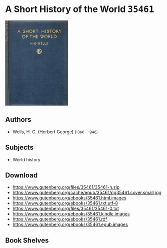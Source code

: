 # A Short History of the World <kbd>35461</kbd>

![](./cover.medium.jpg "")

## Authors


 - Wells, H. G. (Herbert George) <small>(1866 - 1946)</small>

## Subjects


 - World history

## Download


 - https://www.gutenberg.org/files/35461/35461-h.zip
 - https://www.gutenberg.org/cache/epub/35461/pg35461.cover.small.jpg
 - https://www.gutenberg.org/ebooks/35461.html.images
 - https://www.gutenberg.org/ebooks/35461.txt.utf-8
 - https://www.gutenberg.org/files/35461/35461-0.txt
 - https://www.gutenberg.org/ebooks/35461.kindle.images
 - https://www.gutenberg.org/ebooks/35461.rdf
 - https://www.gutenberg.org/ebooks/35461.epub.images

## Book Shelves


